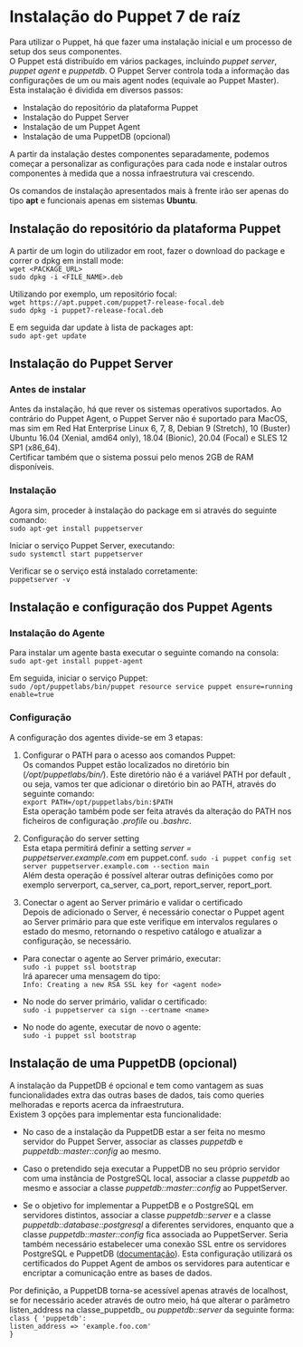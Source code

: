 # **Instalação do Puppet 7 de raíz**

Para utilizar o Puppet, há que fazer uma instalação inicial e um processo de setup dos seus componentes.  
O Puppet está distribuído em vários packages, incluindo _puppet server_, _puppet agent_ e _puppetdb_. O Puppet Server controla toda a informação das configurações de um ou mais agent nodes (equivale ao Puppet Master).  
Esta instalação é dividida em diversos passos:

* Instalação do repositório da plataforma Puppet
* Instalação do Puppet Server
* Instalação de um Puppet Agent
* Instalação de uma PuppetDB (opcional)

A partir da instalação destes componentes separadamente, podemos começar a personalizar as configurações para cada node e instalar outros componentes à medida que a nossa infraestrutura vai crescendo.  

Os comandos de instalação apresentados mais à frente irão ser apenas do tipo **apt** e funcionais apenas em sistemas **Ubuntu**.

## **Instalação do repositório da plataforma Puppet**

A partir de um login do utilizador em root, fazer o download do package e correr o dpkg em install mode:  
`wget <PACKAGE_URL>`  
`sudo dpkg -i <FILE_NAME>.deb`

Utilizando por exemplo, um repositório focal:  
`wget https://apt.puppet.com/puppet7-release-focal.deb`  
`sudo dpkg -i puppet7-release-focal.deb`

E em seguida dar update à lista de packages apt:  
`sudo apt-get update`

## **Instalação do Puppet Server**

### **Antes de instalar**

Antes da instalação, há que rever os sistemas operativos suportados. Ao contrário do Puppet Agent, o Puppet Server não é suportado para MacOS, mas sim em Red Hat Enterprise Linux 6, 7, 8, Debian 9 (Stretch), 10 (Buster)
Ubuntu 16.04 (Xenial, amd64 only), 18.04 (Bionic), 20.04 (Focal) e SLES 12 SP1 (x86_64).  
Certificar também que o sistema possui pelo menos 2GB de RAM disponíveis.

### **Instalação**

Agora sim, proceder à instalação do package em si através do seguinte comando:  
`sudo apt-get install puppetserver`

Iniciar o serviço Puppet Server, executando:  
`sudo systemctl start puppetserver`

Verificar se o serviço está instalado corretamente:  
`puppetserver -v`

## **Instalação e configuração dos Puppet Agents**

### **Instalação do Agente**

Para instalar um agente basta executar o seguinte comando na consola:  
`sudo apt-get install puppet-agent`  

Em seguida, iniciar o serviço Puppet:  
`sudo /opt/puppetlabs/bin/puppet resource service puppet ensure=running enable=true`

### **Configuração**

A configuração dos agentes divide-se em 3 etapas:

1. Configurar o PATH para o acesso aos comandos Puppet:  
Os comandos Puppet estão localizados no diretório bin (_/opt/puppetlabs/bin/_). Este diretório não é a variável PATH por default , ou seja, vamos ter que adicionar o diretório bin ao PATH, através do seguinte comando:  
`export PATH=/opt/puppetlabs/bin:$PATH`  
Esta operação também pode ser feita através da alteração do PATH nos ficheiros de configuração _.profile_ ou _.bashrc_.

2. Configuração do server setting  
Esta etapa permitirá definir a setting _server = puppetserver.example.com_ em puppet.conf.
`sudo -i puppet config set server puppetserver.example.com --section main`  
Além desta operação é possível alterar outras definições como por exemplo serverport, ca_server, ca_port, report_server, report_port.

3. Conectar o agent ao Server primário e validar o certificado  
Depois de adicionado o Server, é necessário conectar o Puppet agent ao Server primário para que este verifique em intervalos regulares o estado do mesmo, retornando o respetivo catálogo e atualizar a configuração, se necessário.

* Para conectar o agente ao Server primário, executar:  
`sudo -i puppet ssl bootstrap`  
Irá aparecer uma mensagem do tipo:  
`Info: Creating a new RSA SSL key for <agent node>`

* No node do server primário, validar o certificado:  
`sudo -i puppetserver ca sign --certname <name>`

* No node do agente, executar de novo o agente:  
`sudo -i puppet ssl bootstrap`

## **Instalação de uma PuppetDB (opcional)**

A instalação da PuppetDB é opcional e tem como vantagem as suas funcionalidades extra das outras bases de dados, tais como queries melhoradas e reports acerca da infraestrutura.  
Existem 3 opções para implementar esta funcionalidade:

* No caso de a instalação da PuppetDB estar a ser feita no mesmo servidor do Puppet Server, associar as classes _puppetdb_ e _puppetdb::master::config_ ao mesmo.

* Caso o pretendido seja executar a PuppetDB no seu próprio servidor com uma instância de PostgreSQL local, associar a classe _puppetdb_ ao mesmo e associar a classe _puppetdb::master::config_ ao PuppetServer.

* Se o objetivo for implementar a PuppetDB e o PostgreSQL em servidores distintos, associar a classe _puppetdb::server_ e a classe _puppetdb::database::postgresql_ a diferentes servidores, enquanto que a classe _puppetdb::master::config_ fica associada ao PuppetServer. Seria também necessário estabelecer uma conexão SSL entre os servidores PostgreSQL e PuppetDB ([documentação](https://forge.puppet.com/modules/puppetlabs/puppetdb?_ga=2.233211230.1188630887.1638789586-2117569960.1637096939#enable-ssl-connections)). Esta configuração utilizará os certificados do Puppet Agent de ambos os servidores para autenticar e encriptar a comunicação entre as bases de dados.  

Por definição, a PuppetDB torna-se acessível apenas através de localhost, se for necessário aceder através de outro meio, há que alterar o parâmetro listen_address na classe_puppetdb_ ou _puppetdb::server_ da seguinte forma:  
`class { 'puppetdb':`  
    `listen_address => 'example.foo.com'`  
`}`  
